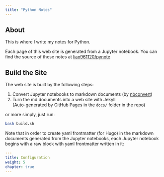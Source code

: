 ```yaml
---
title: "Python Notes"
---
```


## About

This is where I write my notes for Python.

Each page of this web site is generated from a Jupyter notebook. You can find the source of these notes at [liao961120/pynote](https://github.com/liao961120/pynote)

## Build the Site

The web site is built by the following steps: 

1. Convert Jupyter notebooks to markdown documents (by [nbconvert](https://github.com/jupyter/nbconvert))
1. Turn the md documents into a web site with Jekyll  
(Auto-generated by GitHub Pages in the `docs/` folder in the repo)

or more simply, just run:

```bash
bash build.sh
```

Note that in order to create yaml frontmatter (for Hugo) in the markdown documents generated from the Jupyter notebooks, each Jupyter notebook begins with a raw block with yaml frontmatter written in it:

```yaml
---
title: Configuration
weight: 5
chapter: true
---
```

